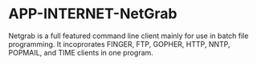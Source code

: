 APP-INTERNET-NetGrab
====================

Netgrab is a full featured command line client mainly for use in batch file programming.  It incoprorates FINGER, FTP, GOPHER, HTTP, NNTP, POPMAIL, and TIME clients in one program.

